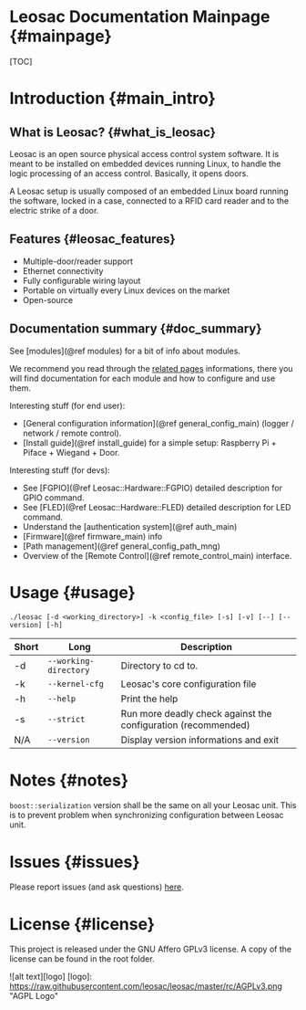 Leosac Documentation Mainpage {#mainpage}
=========================================

[TOC]

Introduction {#main_intro}
==========================

What is Leosac? {#what_is_leosac}
---------------------------------

Leosac is an open source physical access control system software.
It is meant to be installed on embedded devices running Linux, to handle the logic processing of an access control.
Basically, it opens doors.

A Leosac setup is usually composed of an embedded Linux board running the software,
locked in a case, connected to a RFID card reader and to the electric strike of a door.

Features {#leosac_features}
---------------------------

* Multiple-door/reader support
* Ethernet connectivity
* Fully configurable wiring layout
* Portable on virtually every Linux devices on the market
* Open-source

Documentation summary {#doc_summary}
------------------------------------

See [modules](@ref modules) for a bit of info about modules.

We recommend you read through the [related pages](pages.html) informations, there you will find documentation for
each module and how to configure and use them.

Interesting stuff (for end user):
   + [General configuration information](@ref general_config_main) (logger / network / remote control).
   + [Install guide](@ref install_guide) for a simple setup: Raspberry Pi + Piface + Wiegand + Door.

Interesting stuff (for devs):
   + See [FGPIO](@ref Leosac::Hardware::FGPIO) detailed description for GPIO command.
   + See [FLED](@ref Leosac::Hardware::FLED) detailed description for LED command.
   + Understand the [authentication system](@ref auth_main)
   + [Firmware](@ref firmware_main) info
   + [Path management](@ref general_config_path_mng)
   + Overview of the [Remote Control](@ref remote_control_main) interface.

Usage {#usage}
==============

`./leosac [-d <working_directory>] -k <config_file> [-s] [-v] [--] [--version] [-h]`

Short | Long                   | Description
------|------------------------|------------
-d    | `--working-directory`  | Directory to cd to.
-k    | `--kernel-cfg`         | Leosac's core configuration file
-h    | `--help`               | Print the help
-s    | `--strict`             | Run more deadly check against the configuration (recommended)
N/A   | `--version`            | Display version informations and exit

Notes {#notes}
===============

`boost::serialization` version shall be the same on all your Leosac unit.
This is to prevent problem when synchronizing configuration between Leosac unit.

Issues {#issues}
================

Please report issues (and ask questions) [here](https://github.com/leosac/leosac/issues).

License {#license}
==================

This project is released under the GNU Affero GPLv3 license.
A copy of the license can be found in the root folder.

![alt text][logo]
[logo]: https://raw.githubusercontent.com/leosac/leosac/master/rc/AGPLv3.png  "AGPL Logo"
